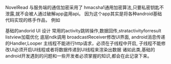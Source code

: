 NovelRead
与服务端的通信加密采用了 hmacsha1通用加密算法,只要私密钥匙不泄露,就不会被人通过破解app盗用api。
因为这个app其实是将各种android基础代码实现的练手作品， 例如

基础的andorid UI 设计
常用的activity跳转操作,数据回传,stratactivityforresult
listview加载优化
底层ndk调用
broadcastReceiver修改UI界面,
android消息传递的Handler,Looper
主线程不能进行http请求，必须在子线程中开启,
子线程不能修改UI必须开启UI线程或者将数据传递到UI线程来渲染出数据
诸如此类,基础的android开发遇到的问题和一些开发者必须掌握的知识,都会在此记录下来。
